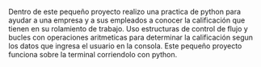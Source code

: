 Dentro de este pequeño proyecto realizo una practica de python para ayudar a una empresa y a sus empleados a conocer la calificación que tienen en su rolamiento de trabajo.
Uso estructuras de control de flujo y bucles con operaciones aritmeticas para determinar la calificación segun los datos que ingresa el usuario en la consola.
Este pequeño proyecto funciona sobre la terminal corriendolo con python.
